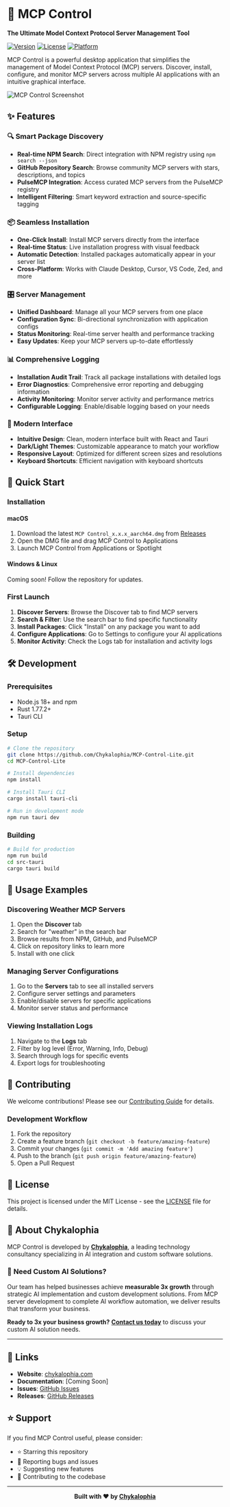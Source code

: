 # 🚀 MCP Control

**The Ultimate Model Context Protocol Server Management Tool**

[![Version](https://img.shields.io/badge/version-1.1.0-blue.svg)](https://github.com/Chykalophia/MCP-Control-Lite/releases)
[![License](https://img.shields.io/badge/license-MIT-green.svg)](LICENSE)
[![Platform](https://img.shields.io/badge/platform-macOS%20%7C%20Windows%20%7C%20Linux-lightgrey.svg)](#installation)

MCP Control is a powerful desktop application that simplifies the management of Model Context Protocol (MCP) servers. Discover, install, configure, and monitor MCP servers across multiple AI applications with an intuitive graphical interface.

![MCP Control Screenshot](https://via.placeholder.com/800x500/1a1a1a/ffffff?text=MCP+Control+Interface)

## ✨ Features

### 🔍 **Smart Package Discovery**
- **Real-time NPM Search**: Direct integration with NPM registry using `npm search --json`
- **GitHub Repository Search**: Browse community MCP servers with stars, descriptions, and topics
- **PulseMCP Integration**: Access curated MCP servers from the PulseMCP registry
- **Intelligent Filtering**: Smart keyword extraction and source-specific tagging

### 📦 **Seamless Installation**
- **One-Click Install**: Install MCP servers directly from the interface
- **Real-time Status**: Live installation progress with visual feedback
- **Automatic Detection**: Installed packages automatically appear in your server list
- **Cross-Platform**: Works with Claude Desktop, Cursor, VS Code, Zed, and more

### 🎛️ **Server Management**
- **Unified Dashboard**: Manage all your MCP servers from one place
- **Configuration Sync**: Bi-directional synchronization with application configs
- **Status Monitoring**: Real-time server health and performance tracking
- **Easy Updates**: Keep your MCP servers up-to-date effortlessly

### 📊 **Comprehensive Logging**
- **Installation Audit Trail**: Track all package installations with detailed logs
- **Error Diagnostics**: Comprehensive error reporting and debugging information
- **Activity Monitoring**: Monitor server activity and performance metrics
- **Configurable Logging**: Enable/disable logging based on your needs

### 🎨 **Modern Interface**
- **Intuitive Design**: Clean, modern interface built with React and Tauri
- **Dark/Light Themes**: Customizable appearance to match your workflow
- **Responsive Layout**: Optimized for different screen sizes and resolutions
- **Keyboard Shortcuts**: Efficient navigation with keyboard shortcuts

## 🚀 Quick Start

### Installation

#### macOS
1. Download the latest `MCP Control_x.x.x_aarch64.dmg` from [Releases](https://github.com/Chykalophia/MCP-Control-Lite/releases)
2. Open the DMG file and drag MCP Control to Applications
3. Launch MCP Control from Applications or Spotlight

#### Windows & Linux
Coming soon! Follow the repository for updates.

### First Launch

1. **Discover Servers**: Browse the Discover tab to find MCP servers
2. **Search & Filter**: Use the search bar to find specific functionality
3. **Install Packages**: Click "Install" on any package you want to add
4. **Configure Applications**: Go to Settings to configure your AI applications
5. **Monitor Activity**: Check the Logs tab for installation and activity logs

## 🛠️ Development

### Prerequisites
- Node.js 18+ and npm
- Rust 1.77.2+
- Tauri CLI

### Setup
```bash
# Clone the repository
git clone https://github.com/Chykalophia/MCP-Control-Lite.git
cd MCP-Control-Lite

# Install dependencies
npm install

# Install Tauri CLI
cargo install tauri-cli

# Run in development mode
npm run tauri dev
```

### Building
```bash
# Build for production
npm run build
cd src-tauri
cargo tauri build
```

## 📖 Usage Examples

### Discovering Weather MCP Servers
1. Open the **Discover** tab
2. Search for "weather" in the search bar
3. Browse results from NPM, GitHub, and PulseMCP
4. Click on repository links to learn more
5. Install with one click

### Managing Server Configurations
1. Go to the **Servers** tab to see all installed servers
2. Configure server settings and parameters
3. Enable/disable servers for specific applications
4. Monitor server status and performance

### Viewing Installation Logs
1. Navigate to the **Logs** tab
2. Filter by log level (Error, Warning, Info, Debug)
3. Search through logs for specific events
4. Export logs for troubleshooting

## 🤝 Contributing

We welcome contributions! Please see our [Contributing Guide](CONTRIBUTING.md) for details.

### Development Workflow
1. Fork the repository
2. Create a feature branch (`git checkout -b feature/amazing-feature`)
3. Commit your changes (`git commit -m 'Add amazing feature'`)
4. Push to the branch (`git push origin feature/amazing-feature`)
5. Open a Pull Request

## 📄 License

This project is licensed under the MIT License - see the [LICENSE](LICENSE) file for details.

## 🏢 About Chykalophia

MCP Control is developed by [**Chykalophia**](https://chykalophia.com), a leading technology consultancy specializing in AI integration and custom software solutions.

### 🚀 **Need Custom AI Solutions?**

Our team has helped businesses achieve **measurable 3x growth** through strategic AI implementation and custom development solutions. From MCP server development to complete AI workflow automation, we deliver results that transform your business.

**Ready to 3x your business growth?** [**Contact us today**](https://chykalophia.com) to discuss your custom AI solution needs.

---

## 🔗 Links

- **Website**: [chykalophia.com](https://chykalophia.com)
- **Documentation**: [Coming Soon]
- **Issues**: [GitHub Issues](https://github.com/Chykalophia/MCP-Control-Lite/issues)
- **Releases**: [GitHub Releases](https://github.com/Chykalophia/MCP-Control-Lite/releases)

## ⭐ Support

If you find MCP Control useful, please consider:
- ⭐ Starring this repository
- 🐛 Reporting bugs and issues
- 💡 Suggesting new features
- 🤝 Contributing to the codebase

---

<div align="center">
  <strong>Built with ❤️ by <a href="https://chykalophia.com">Chykalophia</a></strong>
</div>
